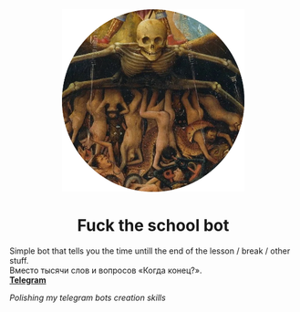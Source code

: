 <div align="center">
    <img src="picture.png" alt="the fucking hell(school time)" width="320"  height="320">
    <h1>Fuck the school bot</h1>
</div>

Simple bot that tells you the time untill the end of the lesson / break / other stuff.</br>
Вместо тысячи слов и вопросов «Когда конец?».</br>
**[Telegram](https://t.me/fuck_the_school_bot)**


_Polishing my telegram bots creation skills_
